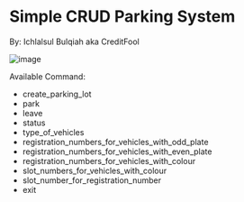 # Simple CRUD Parking System 

By: Ichlalsul Bulqiah aka CreditFool

![image](https://github.com/user-attachments/assets/16a175fe-7d88-4080-82d4-2dfe6d43c039)

Available Command:
- create_parking_lot <number>
- park <plate> <color> <type>
- leave <slot>
- status
- type_of_vehicles <type>
- registration_numbers_for_vehicles_with_odd_plate
- registration_numbers_for_vehicles_with_even_plate
- registration_numbers_for_vehicles_with_colour <color>
- slot_numbers_for_vehicles_with_colour <color>
- slot_number_for_registration_number <plate>
- exit
